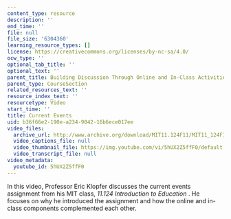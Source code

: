 ```yaml
---
content_type: resource
description: ''
end_time: ''
file: null
file_size: '6304360'
learning_resource_types: []
license: https://creativecommons.org/licenses/by-nc-sa/4.0/
ocw_type: ''
optional_tab_title: ''
optional_text: ''
parent_title: Building Discussion Through Online and In-Class Activities
parent_type: CourseSection
related_resources_text: ''
resource_index_text: ''
resourcetype: Video
start_time: ''
title: Current Events
uid: b36f66e2-190e-a234-9042-16b6ece017ee
video_files:
  archive_url: http://www.archive.org/download/MIT11.124F11/MIT11_124F11_Current_Event_300k.mp4
  video_captions_file: null
  video_thumbnail_file: https://img.youtube.com/vi/5hUX2Z5ffF0/default.jpg
  video_transcript_file: null
video_metadata:
  youtube_id: 5hUX2Z5ffF0
---
```


In this video, Professor Eric Klopfer discusses the current events assignment from his MIT class, _11.124 Introduction to Education_ . He focuses on why he introduced the assignment and how the online and in-class components complemented each other.

